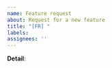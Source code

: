 ```yaml
---
name: Feature request
about: Request for a new feature
title: "[FR] "
labels:
assignees: ''
---
```


**Detail**:
